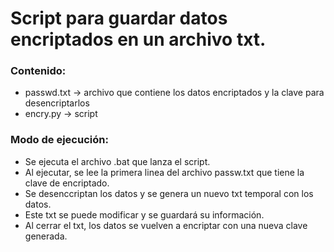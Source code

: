 # Script para guardar datos encriptados en un archivo txt.
### Contenido:
  -  passwd.txt -> archivo que contiene los datos encriptados y la clave para desencriptarlos
  -  encry.py -> script
    
### Modo de ejecución:
  -  Se ejecuta el archivo .bat que lanza el script.
  -  Al ejecutar, se lee la primera linea del archivo passw.txt que tiene la clave de encriptado.
  -  Se desenccriptan los datos y se genera un nuevo txt temporal con los datos.
  -  Este txt se puede modificar y se guardará su información.
  -  Al cerrar el txt, los datos se vuelven a encriptar con una nueva clave generada.
